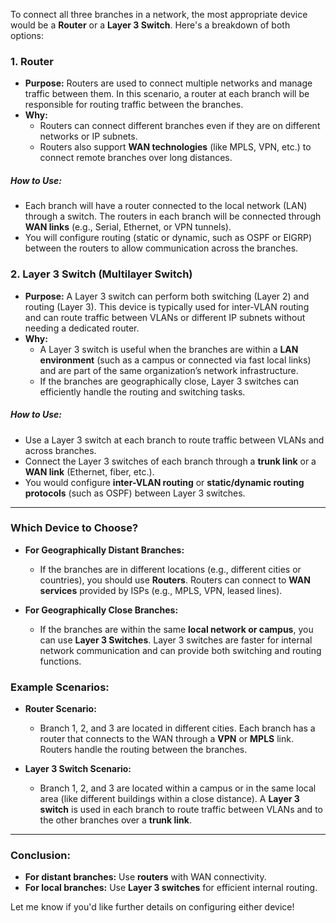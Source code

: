 To connect all three branches in a network, the most appropriate device would be a **Router** or a **Layer 3 Switch**. Here's a breakdown of both options:

### 1. **Router**
   - **Purpose:** Routers are used to connect multiple networks and manage traffic between them. In this scenario, a router at each branch will be responsible for routing traffic between the branches.
   - **Why:** 
     - Routers can connect different branches even if they are on different networks or IP subnets.
     - Routers also support **WAN technologies** (like MPLS, VPN, etc.) to connect remote branches over long distances.

   ##### **How to Use:**
   - Each branch will have a router connected to the local network (LAN) through a switch. The routers in each branch will be connected through **WAN links** (e.g., Serial, Ethernet, or VPN tunnels).
   - You will configure routing (static or dynamic, such as OSPF or EIGRP) between the routers to allow communication across the branches.

### 2. **Layer 3 Switch (Multilayer Switch)**
   - **Purpose:** A Layer 3 switch can perform both switching (Layer 2) and routing (Layer 3). This device is typically used for inter-VLAN routing and can route traffic between VLANs or different IP subnets without needing a dedicated router.
   - **Why:** 
     - A Layer 3 switch is useful when the branches are within a **LAN environment** (such as a campus or connected via fast local links) and are part of the same organization’s network infrastructure.
     - If the branches are geographically close, Layer 3 switches can efficiently handle the routing and switching tasks.

   ##### **How to Use:**
   - Use a Layer 3 switch at each branch to route traffic between VLANs and across branches.
   - Connect the Layer 3 switches of each branch through a **trunk link** or a **WAN link** (Ethernet, fiber, etc.).
   - You would configure **inter-VLAN routing** or **static/dynamic routing protocols** (such as OSPF) between Layer 3 switches.

---

### **Which Device to Choose?**

- **For Geographically Distant Branches:**
  - If the branches are in different locations (e.g., different cities or countries), you should use **Routers**. Routers can connect to **WAN services** provided by ISPs (e.g., MPLS, VPN, leased lines).
  
- **For Geographically Close Branches:**
  - If the branches are within the same **local network or campus**, you can use **Layer 3 Switches**. Layer 3 switches are faster for internal network communication and can provide both switching and routing functions.

### Example Scenarios:

- **Router Scenario:**
  - Branch 1, 2, and 3 are located in different cities. Each branch has a router that connects to the WAN through a **VPN** or **MPLS** link. Routers handle the routing between the branches.

- **Layer 3 Switch Scenario:**
  - Branch 1, 2, and 3 are located within a campus or in the same local area (like different buildings within a close distance). A **Layer 3 switch** is used in each branch to route traffic between VLANs and to the other branches over a **trunk link**.

---

### Conclusion:
- **For distant branches:** Use **routers** with WAN connectivity.
- **For local branches:** Use **Layer 3 switches** for efficient internal routing.

Let me know if you'd like further details on configuring either device!